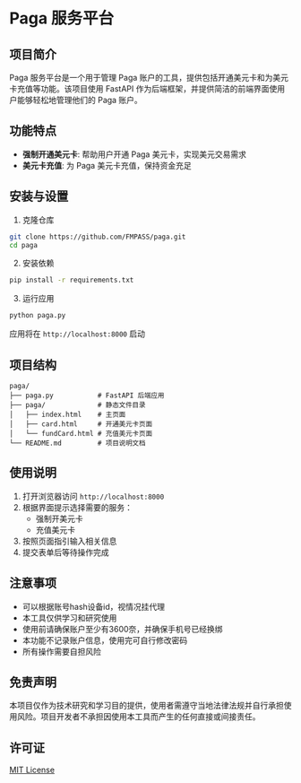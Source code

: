 # Paga 服务平台

## 项目简介

Paga 服务平台是一个用于管理 Paga 账户的工具，提供包括开通美元卡和为美元卡充值等功能。该项目使用 FastAPI 作为后端框架，并提供简洁的前端界面使用户能够轻松地管理他们的 Paga 账户。

## 功能特点

- **强制开通美元卡**: 帮助用户开通 Paga 美元卡，实现美元交易需求
- **美元卡充值**: 为 Paga 美元卡充值，保持资金充足

## 安装与设置

1. 克隆仓库
```bash
git clone https://github.com/FMPASS/paga.git
cd paga
```

2. 安装依赖
```bash
pip install -r requirements.txt
```

3. 运行应用
```bash
python paga.py
```

应用将在 `http://localhost:8000` 启动

## 项目结构

```
paga/
├── paga.py           # FastAPI 后端应用
├── paga/             # 静态文件目录
│   ├── index.html    # 主页面
│   ├── card.html     # 开通美元卡页面
│   └── fundCard.html # 充值美元卡页面
└── README.md         # 项目说明文档
```

## 使用说明

1. 打开浏览器访问 `http://localhost:8000`
2. 根据界面提示选择需要的服务：
   - 强制开美元卡
   - 充值美元卡
3. 按照页面指引输入相关信息
4. 提交表单后等待操作完成

## 注意事项
- 可以根据账号hash设备id，视情况挂代理
- 本工具仅供学习和研究使用
- 使用前请确保账户至少有3600奈，并确保手机号已经换绑
- 本功能不记录账户信息，使用完可自行修改密码
- 所有操作需要自担风险

## 免责声明

本项目仅作为技术研究和学习目的提供，使用者需遵守当地法律法规并自行承担使用风险。项目开发者不承担因使用本工具而产生的任何直接或间接责任。

## 许可证

[MIT License](https://opensource.org/licenses/MIT)
